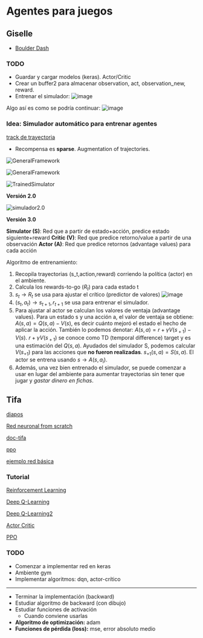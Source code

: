 # Agentes para juegos

## Giselle

- [Boulder Dash](https://www.boulder-dash.com/boulder-dash-online-game/)

### TODO

- Guardar y cargar modelos (keras). Actor/Critic
- Crear un buffer2 para almacenar observation, act, observation_new, reward.
- Entrenar el simulador:
![image](https://i.imgur.com/eSHiB0Q.png)

Algo así es como se podría continuar:
![image](https://i.imgur.com/goINpvr.png)


### Idea: Simulador automático para entrenar agentes

[track de trayectoria](https://github.com/deepankarkotnala/Object-trajectory-tracking-OpenCV)

- Recompensa es **sparse**. Augmentation of trajectories.

![GeneralFramework](https://i.imgur.com/byclaVc.png)

![GeneralFramework](https://i.imgur.com/YVsLgZf.png)

![TrainedSimulator](https://i.imgur.com/LLd7NTS.png)

**Versión 2.0**

![simulador2.0](https://i.imgur.com/N9IUB0m.png)


**Versión 3.0**

**Simulator (S)**: Red que a partir de estado+acción, predice estado siguiente+reward
**Critic (V)**: Red que predice retorno/value a partir de una observación
**Actor (A)**: Red que predice retornos (advantage values) para cada acción

Algoritmo de entrenamiento:

1. Recopila trayectorias (s_t,action,reward) corriendo la política (actor) en el ambiente.
2. Calcula los rewards-to-go ($R_t$) para cada estado t
3. $s_t \rightarrow R_{t}$ se usa para ajustar el crítico (predictor de valores)
![image](https://i.imgur.com/BZdScFy.png)
5. $(s_t, a_t) \rightarrow s_{t+1},r_{t+1}$ se usa para entrenar el simulador.
6. Para ajustar al actor se calculan los valores de ventaja (advantage values). Para un estado s y una acción a, el valor de ventaja se obtiene:
$A(s,a)  = Q(s,a) - V(s)$, es decir cuánto mejoró el estado el hecho de aplicar la acción.
También lo podemos denotar: $A(s,a)=r+\gamma V(s_{​+1} )−V(s)$.
$r+\gamma V(s_{​+1})$ se conoce como TD (temporal difference) target y es una estimación del $Q(s,a)$.
Ayudados del simulador S, podemos calcular $V(s_{+1})$ para las acciones que **no fueron realizadas**. $s_{+1}(s,a) =S(s,a)$.
El actor se entrena usando $s \rightarrow A(s,a_i)$.
7. Además, una vez bien entrenado el simulador, se puede comenzar a usar en lugar del ambiente para aumentar trayectorias sin tener que jugar y *gastar dinero en fichas*.


## Tifa

[diapos](https://docs.google.com/presentation/d/1ra5IoLmwwnK9jTnuz7_BbRMeBPZpv5epmtEhe9S5nb8/edit#slide=id.p)

[Red neuronal from scratch](https://machinelearningmastery.com/implement-backpropagation-algorithm-scratch-python/)

[doc-tifa](https://docs.google.com/document/d/1jdXJ1CsSC8C8bL685cekD8fC06I-Q1YpVABQ6YBcDzQ/edit#heading=h.oxpxc9pk337l)

[ppo](https://keras.io/examples/rl/ppo_cartpole/)

[ejemplo red básica](https://colab.research.google.com/drive/1KYZnwVrdcEEd5dsFew5KbyZ_DPXeoGGv?usp=sharing#scrollTo=witAIKqinkOX)


### Tutorial

[Reinforcement Learning](https://theaisummer.com/Reinforcement_learning/)

[Deep Q-Learning](https://theaisummer.com/Deep_Q_Learning/)

[Deep Q-Learning2](https://theaisummer.com/Taking_Deep_Q_Networks_a_step_further/)

[Actor Critic](https://theaisummer.com/Actor_critics/)

[PPO](https://theaisummer.com/TRPO_PPO/)

### TODO

- Comenzar a implementar red en keras
- Ambiente gym
- Implementar algoritmos: dqn, actor-crítico

---

- Terminar la implementación (backward)
- Estudiar algoritmo de backward (con dibujo)
- Estudiar funciones de activación
	- Cuando conviene usarlas
- **Algoritmo de optimización:** adam
- **Funciones de pérdida (loss):** mse, error absoluto medio








<!--stackedit_data:
eyJoaXN0b3J5IjpbMTExMTQ4OTc0NSw3NzEzMjc2NjksLTM3MT
k4NjYzMCwtNTgwNTYwMjkzLDc1NzYxNzE3LC02MTU0OTY0NjIs
MjAzNDA5MjgyNSwxNjczODI0MDg3LDE4NDg1OTkzNTUsMTYxMD
c5MjgxMCwtMTA0MDEyNDk0MywxMDI5MTc2NzM5LC0zODY4MjY1
MTgsMTAwMTExNjk1NSwtNTMzMTU5OTEwLDEwMTc0NTIzMSwtMT
QyMjQ2NjEyMCwxMjg0NzIyODY2LC04MzE1NzQxMjIsLTQ0ODY4
ODI5MF19
-->